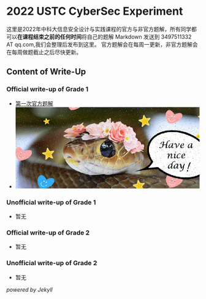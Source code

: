 # 2022 USTC CyberSec Experiment
这里是2022年中科大信息安全设计与实践课程的官方与非官方题解，所有同学都可以**在课程结束之前的任何时间**将自己的题解 Markdown 发送到 3497511332 AT qq.com,我们会整理后发布到这里。 官方题解会在每周一更新，非官方题解会在每周做题截止之后尽快更新。

## Content of Write-Up
### Official write-up of Grade 1
- [第一次官方题解](./officialwp1/20220321)
- ![](./pics/snek2.png)
### Unofficial write-up of Grade 1
- 暂无
### Official write-up of Grade 2
- 暂无
### Unofficial write-up of Grade 2
- 暂无

_powered by Jekyll_
